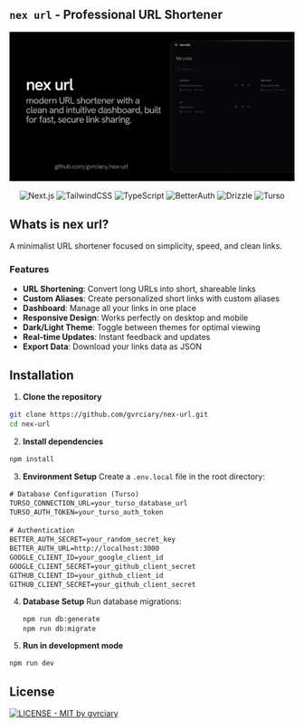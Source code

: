## `nex url` - Professional URL Shortener

<div align="center">
<img src="public/og-image.png" width="650px">

![Next.js](https://img.shields.io/badge/Next.js-111111?style=for-the-badge&logo=nextdotjs&logoColor=white)
![TailwindCSS](https://img.shields.io/badge/TailwindCSS-111111?style=for-the-badge&logo=tailwindcss&logoColor=38BDF8)
![TypeScript](https://img.shields.io/badge/TypeScript-111111?style=for-the-badge&logo=typescript&logoColor=3178C6)
![BetterAuth](https://img.shields.io/badge/Better%20Auth-111111?style=for-the-badge&logo=vercel&logoColor=white)
![Drizzle](https://img.shields.io/badge/Drizzle-111111?style=for-the-badge&logo=drizzle&logoColor=00D8FF)
![Turso](https://img.shields.io/badge/Turso-111111?style=for-the-badge&logo=planet&logoColor=white)

</div>

## Whats is nex url?

A minimalist URL shortener focused on simplicity, speed, and clean links.

### Features

- **URL Shortening**: Convert long URLs into short, shareable links
- **Custom Aliases**: Create personalized short links with custom aliases
- **Dashboard**: Manage all your links in one place
- **Responsive Design**: Works perfectly on desktop and mobile
- **Dark/Light Theme**: Toggle between themes for optimal viewing
- **Real-time Updates**: Instant feedback and updates
- **Export Data**: Download your links data as JSON

## Installation

1. **Clone the repository**
  ```bash
  git clone https://github.com/gvrciary/nex-url.git
  cd nex-url
  ```

2. **Install dependencies**
  ```bash
  npm install
  ```

3. **Environment Setup**
  Create a `.env.local` file in the root directory:

  ```env
  # Database Configuration (Turso)
  TURSO_CONNECTION_URL=your_turso_database_url
  TURSO_AUTH_TOKEN=your_turso_auth_token

  # Authentication
  BETTER_AUTH_SECRET=your_random_secret_key
  BETTER_AUTH_URL=http://localhost:3000
  GOOGLE_CLIENT_ID=your_google_client_id
  GOOGLE_CLIENT_SECRET=your_github_client_secret
  GITHUB_CLIENT_ID=your_github_client_id
  GITHUB_CLIENT_SECRET=your_github_client_secret
  ```

4. **Database Setup**
  Run database migrations:

    ```bash
    npm run db:generate
    npm run db:migrate
    ```
3. **Run in development mode**
  ```bash
  npm run dev
  ```

## License

[![LICENSE - MIT by gvrciary](https://img.shields.io/badge/LICENSE-MIT-111111?style=for-the-badge&labelColor=111111&logo=open-source-initiative&logoColor=white)](LICENSE)
